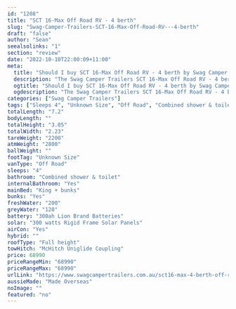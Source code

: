 ```yaml
---
id: "1208"
title: "SCT 16-Max Off Road RV - 4 berth"
slug: "Swag-Camper-Trailers-SCT-16-Max-Off-Road-RV---4-berth"
draft: "false"
author: "Sean"
seealsolinks: "1"
section: "review"
date: "2022-10-10T22:00:09+11:00"
meta:
  title: "Should I buy SCT 16-Max Off Road RV - 4 berth by Swag Camper Trailers?"
  description: "The Swag Camper Trailers SCT 16-Max Off Road RV - 4 berth is classed as Off Road, and sleeps 4 people. It is Made Overseas and comes in at Unknown Size. It generally has Combined shower & toilet."
  ogtitle: "Should I buy SCT 16-Max Off Road RV - 4 berth by Swag Camper Trailers?"
  ogdescription: "The Swag Camper Trailers SCT 16-Max Off Road RV - 4 berth is classed as Off Road, and sleeps 4 people. It is Made Overseas and comes in at Unknown Size. It generally has Combined shower & toilet."
categories: ["Swag Camper Trailers"]
tags: ["Sleeps 4", "Unknown Size", "Off Road", "Combined shower & toilet", "Full height", "60 - 70k", "Made Overseas"]
totalLength: "7.2"
bodyLength: ""
totalHeight: "3.05"
totalWidth: "2.23"
tareWeight: "2200"
atmWeight: "2800"
ballWeight: ""
footTag: "Unknown Size"
vanType: "Off Road"
sleeps: "4"
bathroom: "Combined shower & toilet"
internalBathroom: "Yes"
mainBed: "King + bunks"
bunks: "Yes"
freshWater: "200"
greyWater: "120"
battery: "300ah Lion Brand Batteries"
solar: "300 watts Rigid Frame Solar Panels"
airCon: "Yes"
hybrid: ""
roofType: "Full height"
towHitch: "McHitch Uniglide Coupling"
price: 68990
priceRangeMin: "68990"
priceRangeMax: "68990"
urlLink: "https://www.swagcampertrailers.com.au/sct16-max-4-berth-off-road-hybrid-r-v/"
aussieMade: "Made Overseas"
noImage: ""
featured: "no"
---
```

